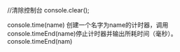 
//清除控制台
console.clear();

console.time(name)
创建一个名字为name的计时器，调用console.timeEnd(name)停止计时器并输出所耗时间（毫秒）。
console.timeEnd(nam)
